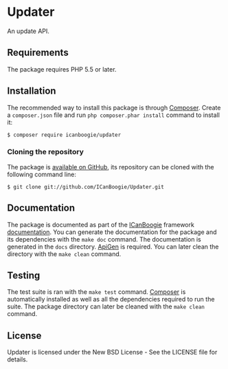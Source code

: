 # Updater

An update API.




## Requirements

The package requires PHP 5.5 or later.





## Installation

The recommended way to install this package is through [Composer](http://getcomposer.org/).
Create a `composer.json` file and run `php composer.phar install` command to install it:

```
$ composer require icanboogie/updater
```





### Cloning the repository

The package is [available on GitHub](https://github.com/ICanBoogie/Updater), its repository can
be cloned with the following command line:

	$ git clone git://github.com/ICanBoogie/Updater.git





## Documentation

The package is documented as part of the [ICanBoogie](http://icanboogie.org/) framework
[documentation](http://icanboogie.org/docs/). You can generate the documentation for the package
and its dependencies with the `make doc` command. The documentation is generated in the `docs`
directory. [ApiGen](http://apigen.org/) is required. You can later clean the directory with
the `make clean` command.





## Testing

The test suite is ran with the `make test` command. [Composer](http://getcomposer.org/) is
automatically installed as well as all the dependencies required to run the suite. The package
directory can later be cleaned with the `make clean` command.





## License

Updater is licensed under the New BSD License - See the LICENSE file for details.
